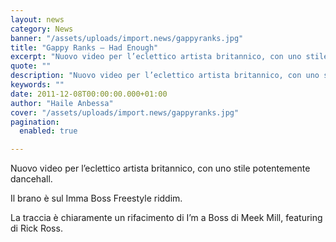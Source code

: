 ```yaml
---
layout: news
category: News
banner: "/assets/uploads/import.news/gappyranks.jpg"
title: "Gappy Ranks – Had Enough"
excerpt: "Nuovo video per l’eclettico artista britannico, con uno stile potentemente dancehall. Il brano è sul Imma Boss Freestyle riddim. La traccia è chiaramente un rifacimento di I’m a Boss di Meek Mill, featuring di Rick Ross.  "
quote: ""
description: "Nuovo video per l’eclettico artista britannico, con uno stile potentemente dancehall. Il brano è sul Imma Boss Freestyle riddim. La traccia è chiaramente un rifacimento di I’m a Boss di Meek Mill, featuring di Rick Ross.  "
keywords: ""
date: 2011-12-08T00:00:00.000+01:00
author: "Haile Anbessa"
cover: "/assets/uploads/import.news/gappyranks.jpg"
pagination:
  enabled: true

---
```


Nuovo video per l’eclettico artista britannico, con uno stile potentemente dancehall.

Il brano è sul Imma Boss Freestyle riddim.

La traccia è chiaramente un rifacimento di I’m a Boss di Meek Mill, featuring di Rick Ross.